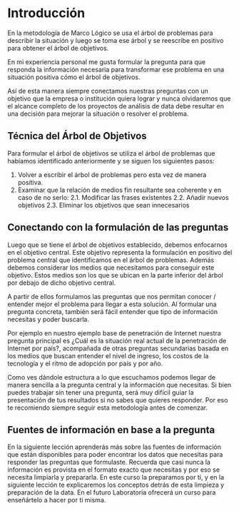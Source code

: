 ﻿# Introducción 
En la metodología de Marco Lógico se usa el árbol de problemas para describir la situación y 
luego se toma ese árbol y se reescribe en positivo para obtener el árbol de objetivos. 

En mi experiencia personal me gusta formular la pregunta para que responda la información necesaria 
para transformar ese problema en una situación positiva cómo el árbol de objetivos. 

Así de esta manera siempre conectamos nuestras preguntas con un objetivo que la empresa o institución 
quiera lograr y nunca olvidaremos que el alcance completo de los proyectos de análisis de data debe resultar 
en una decisión para mejorar la situación o resolver el problema. 

## Técnica del Árbol de Objetivos

Para formular el árbol de objetivos se utiliza el árbol de problemas que habíamos identificado anteriormente y se siguen los siguientes pasos: 

1. Volver a escribir el árbol de problemas pero esta vez de manera positiva. 
2. Examinar que la relación de medios fin resultante sea coherente y en caso de no serlo: 
2.1. Modificar las frases existentes
2.2. Añadir nuevos objetivos 
2.3. Eliminar los objetivos que sean innecesarios

## Conectando con la formulación de las preguntas

Luego que se tiene el árbol de objetivos establecido, debemos enfocarnos en el objetivo central. Este objetivo representa la formulación en positivo del problema central 
que identificamos en el árbol de problemas. Además debemos considerar los medios que necesitamos para conseguir este objetivo. Estos medios son los que se ubican en la 
parte inferior del árbol por debajo de dicho objetivo central.
 
A partir de ellos formulamos las preguntas que nos permitan conocer / entender mejor el problema para llegar a esta solución. 
Al formular una pregunta concreta, también será fácil entender que tipo de información necesitas y poder buscarla. 

Por ejemplo en nuestro ejemplo base de penetración de Internet nuestra pregunta principal es ¿Cuál es la situación real actual de la penetración de Internet por país?, 
acompañada de otras preguntas secundarias basada en los medios que buscan entender el nivel de ingreso, los costos de la tecnología y el ritmo de adopción por país y por año. 

Como ves dándole estructura a lo que escuchamos podemos llegar de manera sencilla a la pregunta central y la información que necesitas. 
Si bien puedes trabajar sin tener una pregunta, será muy difícil guiar la presentación de tus 
resultados si no sabes que quieres responder. Por eso te recomiendo siempre seguir esta metodología antes de comenzar. 

## Fuentes de información en base a la pregunta

En la siguiente lección aprenderás más sobre las fuentes de información que están disponibles para poder encontrar los datos que necesitas para responder las preguntas que formulaste. 
Recuerda que casi nunca la información es provista en el formato exacto que necesitas y por eso se necesita limpiarla y prepararla. En este curso la preparamos por tí, y en la siguiente lección te explicaremos los conceptos detrás de esta limpieza y preparación de la data. En el futuro Laboratoria ofrecerá un curso para enseñártelo a hacer por ti misma. 
